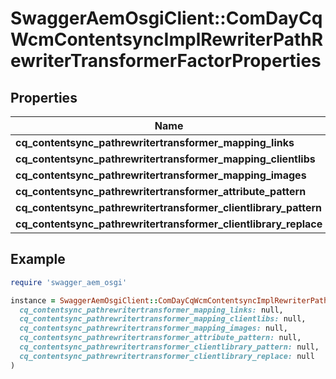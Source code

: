 # SwaggerAemOsgiClient::ComDayCqWcmContentsyncImplRewriterPathRewriterTransformerFactorProperties

## Properties

| Name | Type | Description | Notes |
| ---- | ---- | ----------- | ----- |
| **cq_contentsync_pathrewritertransformer_mapping_links** | [**ConfigNodePropertyArray**](ConfigNodePropertyArray.md) |  | [optional] |
| **cq_contentsync_pathrewritertransformer_mapping_clientlibs** | [**ConfigNodePropertyArray**](ConfigNodePropertyArray.md) |  | [optional] |
| **cq_contentsync_pathrewritertransformer_mapping_images** | [**ConfigNodePropertyArray**](ConfigNodePropertyArray.md) |  | [optional] |
| **cq_contentsync_pathrewritertransformer_attribute_pattern** | [**ConfigNodePropertyString**](ConfigNodePropertyString.md) |  | [optional] |
| **cq_contentsync_pathrewritertransformer_clientlibrary_pattern** | [**ConfigNodePropertyString**](ConfigNodePropertyString.md) |  | [optional] |
| **cq_contentsync_pathrewritertransformer_clientlibrary_replace** | [**ConfigNodePropertyString**](ConfigNodePropertyString.md) |  | [optional] |

## Example

```ruby
require 'swagger_aem_osgi'

instance = SwaggerAemOsgiClient::ComDayCqWcmContentsyncImplRewriterPathRewriterTransformerFactorProperties.new(
  cq_contentsync_pathrewritertransformer_mapping_links: null,
  cq_contentsync_pathrewritertransformer_mapping_clientlibs: null,
  cq_contentsync_pathrewritertransformer_mapping_images: null,
  cq_contentsync_pathrewritertransformer_attribute_pattern: null,
  cq_contentsync_pathrewritertransformer_clientlibrary_pattern: null,
  cq_contentsync_pathrewritertransformer_clientlibrary_replace: null
)
```

